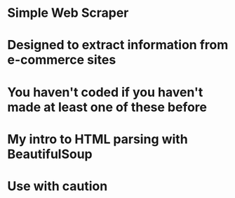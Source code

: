 # Simple Web Scraper
# Designed to extract information from e-commerce sites
# You haven't coded if you haven't made at least one of these before
# My intro to HTML parsing with BeautifulSoup
# Use with caution
